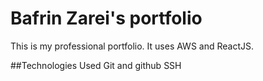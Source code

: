 # Bafrin Zarei's portfolio
This is my professional portfolio. It uses AWS and ReactJS.

##Technologies Used
Git and github
SSH
